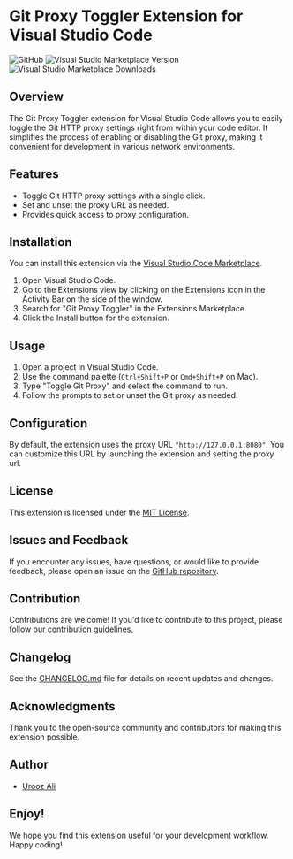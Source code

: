 # Git Proxy Toggler Extension for Visual Studio Code

![GitHub](https://img.shields.io/github/license/uroozgeek/git-proxy-toggler)
![Visual Studio Marketplace Version](https://img.shields.io/visual-studio-marketplace/v/uroozgeek/git-proxy-toggler)
![Visual Studio Marketplace Downloads](https://img.shields.io/visual-studio-marketplace/d/uroozgeek/git-proxy-toggler)

## Overview

The Git Proxy Toggler extension for Visual Studio Code allows you to easily toggle the Git HTTP proxy settings right from within your code editor. It simplifies the process of enabling or disabling the Git proxy, making it convenient for development in various network environments.

## Features

- Toggle Git HTTP proxy settings with a single click.
- Set and unset the proxy URL as needed.
- Provides quick access to proxy configuration.

## Installation

You can install this extension via the [Visual Studio Code Marketplace](https://marketplace.visualstudio.com/items?itemName=yourusername.your-extension-name).

1. Open Visual Studio Code.
2. Go to the Extensions view by clicking on the Extensions icon in the Activity Bar on the side of the window.
3. Search for "Git Proxy Toggler" in the Extensions Marketplace.
4. Click the Install button for the extension.

## Usage

1. Open a project in Visual Studio Code.
2. Use the command palette (`Ctrl+Shift+P` or `Cmd+Shift+P` on Mac).
3. Type "Toggle Git Proxy" and select the command to run.
4. Follow the prompts to set or unset the Git proxy as needed.

## Configuration

By default, the extension uses the proxy URL `"http://127.0.0.1:8080"`. You can customize this URL by launching the extension and setting the proxy url.

## License

This extension is licensed under the [MIT License](LICENSE).

## Issues and Feedback

If you encounter any issues, have questions, or would like to provide feedback, please open an issue on the [GitHub repository](https://github.com/yourusername/your-extension-repo/issues).

## Contribution

Contributions are welcome! If you'd like to contribute to this project, please follow our [contribution guidelines](CONTRIBUTING.md).

## Changelog

See the [CHANGELOG.md](CHANGELOG.md) file for details on recent updates and changes.

## Acknowledgments

Thank you to the open-source community and contributors for making this extension possible.

## Author

- [Urooz Ali](https://github.com/uroozgeek)

## Enjoy!

We hope you find this extension useful for your development workflow. Happy coding!
